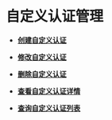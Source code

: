 # 自定义认证管理<a name="ZH-CN_TOPIC_0000001081976157"></a>

-   **[创建自定义认证](CreatingaCustomAuthorizer.md)**  

-   **[修改自定义认证](ModifyingaCustomAuthorizer.md)**  

-   **[删除自定义认证](deletingaCustomAuthorizer.md)**  

-   **[查看自定义认证详情](QueryingaCustomAuthorizer.md)**  

-   **[查询自定义认证列表](QueryingaCustomAuthorizerList.md)**  


